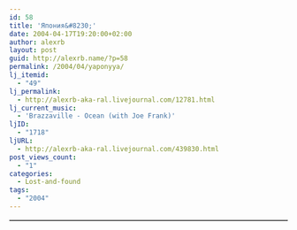 ```yaml
---
id: 58
title: 'Япония&#8230;'
date: 2004-04-17T19:20:00+02:00
author: alexrb
layout: post
guid: http://alexrb.name/?p=58
permalink: /2004/04/yaponyya/
lj_itemid:
  - "49"
lj_permalink:
  - http://alexrb-aka-ral.livejournal.com/12781.html
lj_current_music:
  - 'Brazzaville - Ocean (with Joe Frank)'
ljID:
  - "1718"
ljURL:
  - http://alexrb-aka-ral.livejournal.com/439830.html
post_views_count:
  - "1"
categories:
  - Lost-and-found
tags:
  - "2004"
---
```

<table border='1' cellspacing='0' cellpadding='2' align='center'>
</table>